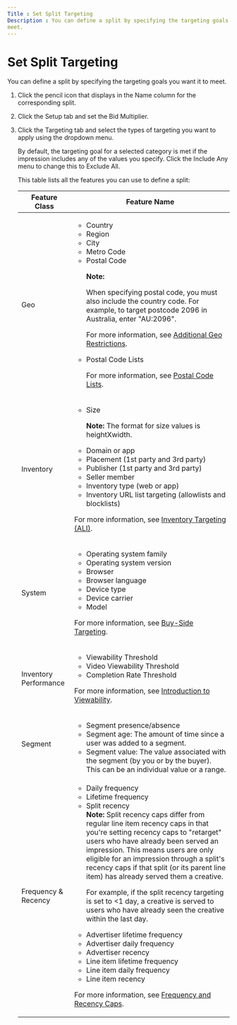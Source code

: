 ```yaml
---
Title : Set Split Targeting
Description : You can define a split by specifying the targeting goals you want it to
meet.
---
```



# Set Split Targeting



You can define a split by specifying the targeting goals you want it to
meet.



1.  Click the pencil icon that displays in the
    Name column for the corresponding
    split. 
2.  Click the
    Setup tab and set the
    Bid Multiplier.
3.  Click the
    Targeting tab and select the types
    of targeting you want to apply using the dropdown menu.
    

    By default, the targeting goal for a selected category is met if the
    impression includes any of the values you specify. Click the
    Include Any menu to change this to
    Exclude All.

  

    This table lists all the features you can use to define a split:
    <table
    id="set-split-targeting__table_d758f483-ab75-4716-9ed0-2bbd4288dc27"
    class="table">
    <thead class="thead">
    <tr class="header row">
    <th
    id="set-split-targeting__table_d758f483-ab75-4716-9ed0-2bbd4288dc27__entry__1"
    class="entry">Feature Class</th>
    <th
    id="set-split-targeting__table_d758f483-ab75-4716-9ed0-2bbd4288dc27__entry__2"
    class="entry">Feature Name</th>
    </tr>
    </thead>
    <tbody class="tbody">
    <tr class="odd row">
    <td class="entry"
    headers="set-split-targeting__table_d758f483-ab75-4716-9ed0-2bbd4288dc27__entry__1">Geo</td>
    <td class="entry"
    headers="set-split-targeting__table_d758f483-ab75-4716-9ed0-2bbd4288dc27__entry__2"><ul>
    <li>Country</li>
    <li>Region</li>
    <li>City</li>
    <li>Metro Code</li>
    <li>Postal Code

    <b>Note:</b>
    <p>When specifying postal code, you must also include the country code.
    For example, to target postcode 2096 in Australia, enter "AU:2096".</p>
    <p>For more information, see <a
    href="additional-geo-restrictions-ali.md" class="xref"
    title="In addition to country, you can also restrict the impressions you target based on other geographic details of the users viewing them.">Additional
    Geo Restrictions</a>.</p>
    </li>
    <li><p>Postal Code Lists</p>
    <p>For more information, see <a href="postal-code-lists.md"
    class="xref">Postal Code Lists</a>.</p></li>
    </ul></td>
    </tr>
    <tr class="even row">
    <td class="entry"
    headers="set-split-targeting__table_d758f483-ab75-4716-9ed0-2bbd4288dc27__entry__1">Inventory</td>
    <td class="entry"
    headers="set-split-targeting__table_d758f483-ab75-4716-9ed0-2bbd4288dc27__entry__2"><ul>
    <li>Size
   
    <b>Note:</b> The format for size values is
    heightXwidth.
    </li>
    <li>Domain or app</li>
    <li>Placement (1st party and 3rd party)</li>
    <li>Publisher (1st party and 3rd party)</li>
    <li>Seller member</li>
    <li>Inventory type (web or app)</li>
    <li>Inventory URL list targeting (allowlists and blocklists)</li>
    </ul>
    <p>For more information, see <a href="inventory-targeting-ali.md"
    class="xref">Inventory Targeting (ALI)</a>.</p></td>
    </tr>
    <tr class="odd row">
    <td class="entry"
    headers="set-split-targeting__table_d758f483-ab75-4716-9ed0-2bbd4288dc27__entry__1">System</td>
    <td class="entry"
    headers="set-split-targeting__table_d758f483-ab75-4716-9ed0-2bbd4288dc27__entry__2"><ul>
    <li>Operating system family</li>
    <li>Operating system version</li>
    <li>Browser</li>
    <li>Browser language</li>
    <li>Device type</li>
    <li>Device carrier</li>
    <li>Model</li>
    </ul>
    <p>For more information, see <a href="buy-side-targeting.md"
    class="xref">Buy-Side Targeting</a>.</p></td>
    </tr>
    <tr class="even row">
    <td class="entry"
    headers="set-split-targeting__table_d758f483-ab75-4716-9ed0-2bbd4288dc27__entry__1">Inventory
    Performance</td>
    <td class="entry"
    headers="set-split-targeting__table_d758f483-ab75-4716-9ed0-2bbd4288dc27__entry__2"><ul>
    <li>Viewability Threshold</li>
    <li>Video Viewability Threshold</li>
    <li>Completion Rate Threshold</li>
    </ul>
    <p>For more information, see <a href="introduction-to-viewability.md"
    class="xref">Introduction to Viewability</a>.</p></td>
    </tr>
    <tr class="odd row">
    <td class="entry"
    headers="set-split-targeting__table_d758f483-ab75-4716-9ed0-2bbd4288dc27__entry__1">Segment</td>
    <td class="entry"
    headers="set-split-targeting__table_d758f483-ab75-4716-9ed0-2bbd4288dc27__entry__2"><ul>
    <li>Segment presence/absence</li>
    <li>Segment age: The amount of time since a user was added to a
    segment.</li>
    <li>Segment value: The value associated with the segment (by you or by
    the buyer). This can be an individual value or a range.</li>
    </ul></td>
    </tr>
    <tr class="even row">
    <td class="entry"
    headers="set-split-targeting__table_d758f483-ab75-4716-9ed0-2bbd4288dc27__entry__1">Frequency
    &amp; Recency</td>
    <td class="entry"
    headers="set-split-targeting__table_d758f483-ab75-4716-9ed0-2bbd4288dc27__entry__2"><ul>
    <li>Daily frequency</li>
    <li>Lifetime frequency</li>
    <li>Split recency
    <div class="note note_note">
    <b>Note:</b> Split recency caps differ from
    regular line item recency caps in that you're setting recency caps to
    "retarget" users who have already been served an impression. This means
    users are only eligible for an impression through a split's recency caps
    if that split (or its parent line item) has already served them a
    creative.
    <p>For example, if the split recency targeting is set to <span
    class="ph uicontrol">&lt;1 day, a creative is served to users who
    have already seen the creative within the last day.</p>
    </li>
    <li>Advertiser lifetime frequency</li>
    <li>Advertiser daily frequency</li>
    <li>Advertiser recency</li>
    <li>Line item lifetime frequency</li>
    <li>Line item daily frequency</li>
    <li>Line item recency</li>
    </ul>
    <p>For more information, see <a href="frequency-and-recency-caps.md"
    class="xref"
    title="From the Audience &amp; Location Targeting section, you can apply frequency and recency caps to your line item to prevent overexposure by limiting how many (frequency) and how often (recency) creatives are shown to a user. You can use the Creative Frequency and Recency Report to view how often and how frequently users are viewing a specific advertiser&#39;s creatives.">Frequency
    and Recency Caps</a>.</p></td>
    </tr>
    </tbody>
    </table>

    

    






